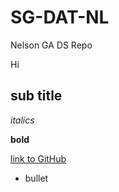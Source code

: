 # SG-DAT-NL
Nelson GA DS Repo

Hi

## sub title

*italics*

**bold**

[link to GitHub](https://github.com)

* bullet
